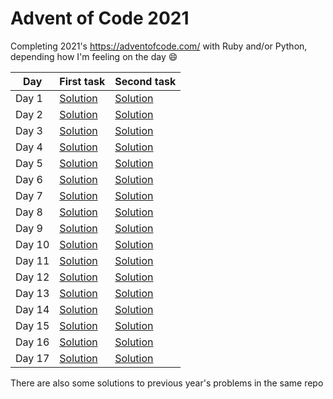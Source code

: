 # Advent of Code 2021
Completing 2021's https://adventofcode.com/ with Ruby and/or Python, depending how I'm feeling on the day 😄

| __Day__   | __First task__ | __Second task__ |
|-------|-------|--------|
| Day 1 | [Solution](day1/1.rb) | [Solution](day1/2.rb) |
| Day 2 | [Solution](day2/1.rb) | [Solution](day2/1.rb) |
| Day 3 | [Solution](day3/1.rb) | [Solution](day3/2.rb) |
| Day 4 | [Solution](day4/1.rb) | [Solution](day4/2.rb) |
| Day 5 | [Solution](day5/1.rb) | [Solution](day5/2.rb) |
| Day 6 | [Solution](day6/1.rb) | [Solution](day6/2.rb) |
| Day 7 | [Solution](day7/1.rb) | [Solution](day7/1.rb) |
| Day 8 | [Solution](day8/1.rb) | [Solution](day8/1.rb) |
| Day 9 | [Solution](day9/1.rb) | [Solution](day9/2.py) |
| Day 10 | [Solution](day10/1.py) | [Solution](day10/1.py) |
| Day 11 | [Solution](day11/1.py) | [Solution](day11/1.py) |
| Day 12 | [Solution](day12/1.py) | [Solution](day12/1.py) |
| Day 13 | [Solution](day13/1.py) | [Solution](day13/1.py) |
| Day 14 | [Solution](day14/1.py) | [Solution](day14/1.py) |
| Day 15 | [Solution](day15/1.py) | [Solution](day15/2.py) |
| Day 16 | [Solution](day16/1.py) | [Solution](day16/1.py) |
| Day 17 | [Solution](day17/1.py) | [Solution](day17/1.py) |

There are also some solutions to previous year's problems in the same repo
